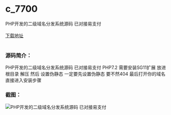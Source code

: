 # c_7700
PHP开发的二级域名分发系统源码 已对接易支付
<br/></br>
[下载地址](https://www.uuid2.com/7700.html "下载地址")
<br/></br>
<h3>源码简介：</h3>
<p>PHP开发的二级域名分发系统源码 已对接易支付
PHP7.2  需要安装SG11扩展
放进根目录  解压  然后  设置伪静态    一定要先设置伪静态  要不然404   最后打开你的域名直接进入安装步骤<p>
<h3>截图：</h3>
<img src="https://www.uuid2.com/wp-content/uploads/img/uimage/32001644547469.gif" alt="PHP开发的二级域名分发系统源码 已对接易支付">
